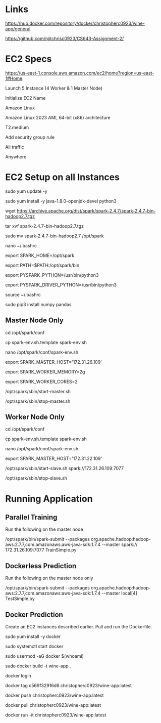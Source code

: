 # Links
https://hub.docker.com/repository/docker/christopherc0923/wine-app/general

https://github.com/njitchrisc0923/CS643-Assignment-2/

# EC2 Specs

https://us-east-1.console.aws.amazon.com/ec2/home?region=us-east-1#Home:

Launch 5 Instance (4 Worker & 1 Master Node)

Initialize EC2 Name

Amazon Linux

Amazon Linux 2023 AMI, 64-bit (x86) architecture

T2.medium

Add security group rule

All traffic

Anywhere

# EC2 Setup on all Instances

sudo yum update -y

sudo yum install -y java-1.8.0-openjdk-devel python3

wget https://archive.apache.org/dist/spark/spark-2.4.7/spark-2.4.7-bin-hadoop2.7.tgz

tar xvf spark-2.4.7-bin-hadoop2.7.tgz

sudo mv spark-2.4.7-bin-hadoop2.7 /opt/spark

nano ~/.bashrc

export SPARK_HOME=/opt/spark

export PATH=$PATH:/opt/spark/bin

export PYSPARK_PYTHON=/usr/bin/python3

export PYSPARK_DRIVER_PYTHON=/usr/bin/python3

source ~/.bashrc

sudo pip3 install numpy pandas

## Master Node Only

cd /opt/spark/conf

cp spark-env.sh.template spark-env.sh

nano /opt/spark/conf/spark-env.sh

export SPARK_MASTER_HOST='172.31.26.109’

export SPARK_WORKER_MEMORY=2g

export SPARK_WORKER_CORES=2

/opt/spark/sbin/start-master.sh

/opt/spark/sbin/stop-master.sh

## Worker Node Only

cd /opt/spark/conf

cp spark-env.sh.template spark-env.sh

nano /opt/spark/conf/spark-env.sh

export SPARK_MASTER_HOST='172.31.22.109'

/opt/spark/sbin/start-slave.sh spark://172.31.26.109:7077

/opt/spark/sbin/stop-slave.sh

# Running Application

## Parallel Training 

Run the following on the master node

/opt/spark/bin/spark-submit --packages org.apache.hadoop:hadoop-aws:2.7.7,com.amazonaws:aws-java-sdk:1.7.4 --master spark:// 172.31.26.109:7077 TrainSimple.py

## Dockerless Prediction

Run the following on the master node only

/opt/spark/bin/spark-submit --packages org.apache.hadoop:hadoop-aws:2.7.7,com.amazonaws:aws-java-sdk:1.7.4 --master local[4]  TestSimple.py


## Docker Prediction

Create an EC2 instances described earlier. Pull and run the Dockerfile.

sudo yum install -y docker

sudo systemctl start docker

sudo usermod -aG docker $(whoami)

sudo docker build -t wine-app .

docker login

docker tag c569f32916d6 christopherc0923/wine-app:latest

docker push christopherc0923/wine-app:latest

docker pull christopherc0923/wine-app:latest

docker run -it christopherc0923/wine-app:latest 






